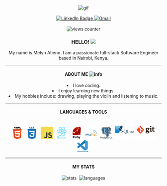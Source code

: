 <div id="gif" align="center">
  <img src="https://media.giphy.com/media/L1R1tvI9svkIWwpVYr/giphy.gif" alt="gif" width="400"/>
</div>
<br/>

<div id="badges" align="center">
  <a href="https://www.linkedin.com/in/melyn-atieno/">
  <img src="https://img.shields.io/badge/LinkedIn-blue?style=for-the-badge&logo=linkedin&logoColor=white" alt="LinkedIn Badge"/>
   </a>
  <a href="mailto:melynatieno@gmail.com">
     <img src="https://img.shields.io/badge/-gmail-red?logo=gmail&logoColor=white&style=for-the-badge" alt="Gmail"/>
  </a>
</div> 
<br/>

<div id="counter" align="center">
   <img src="https://komarev.com/ghpvc/?username=MelynAtieno&color=blueviolet&style=plastic&label=PROFILE+VIEWS" alt="views counter"/>
</div>

<h3 align="center">HELLO!
  <img src="https://media.giphy.com/media/hvRJCLFzcasrR4ia7z/giphy.gif" width="30px"/>
</h3>
<p align="center">My name is Melyn Atieno. I am a passionate full-stack Software Engineer based in Nairobi, Kenya. </p> 

---


  <h4 align="center"> ABOUT ME
     <img src="https://github.com/FortAwesome/Font-Awesome/blob/6.x/svgs/solid/circle-info.svg" alt="info" height="20" width="20" />
  </h4>
                     
<div align="center">
<li>I love coding. </li>
<li>I enjoy learning new things.</li>
<li> My hobbies include: drawing, playing the violin and listening to music.</li>
</div>

---

<div id="tools" align="center">
  <h4>LANGUAGES & TOOLS </h4>
    <img src="https://github.com/devicons/devicon/blob/master/icons/html5/html5-original-wordmark.svg" title="HTML5" alt="HTML" width="40" height="40" />&nbsp;
  <img src="https://github.com/devicons/devicon/blob/master/icons/css3/css3-plain-wordmark.svg"  title="CSS3" alt="CSS" width="40" height="40"/>&nbsp;
  <img src="https://github.com/devicons/devicon/blob/master/icons/javascript/javascript-original.svg" title="JavaScript" alt="JavaScript" width="40" height="40"/>&nbsp;
   <img src="https://github.com/devicons/devicon/blob/master/icons/react/react-original-wordmark.svg" title="React" alt="React" width="40" height="40"/>&nbsp;
  <img src="https://github.com/devicons/devicon/blob/master/icons/ruby/ruby-original-wordmark.svg" title="Ruby"  alt="Ruby" width="40" height="40"/>&nbsp;
  <img src="https://github.com/devicons/devicon/blob/master/icons/mysql/mysql-original-wordmark.svg" title="MySQL"  alt="MySQL" width="40" height="40"/>&nbsp;
  <img src="https://github.com/devicons/devicon/blob/master/icons/postgresql/postgresql-original-wordmark.svg" title="PostgreSQL" alt="PostgreSQL" width="40" height="40"/>&nbsp;
  <img src="https://github.com/devicons/devicon/blob/master/icons/sqlite/sqlite-original-wordmark.svg" title="SQLite"  alt="SQLite" width="60" height="60"/>&nbsp;
  <img src="https://github.com/devicons/devicon/blob/master/icons/git/git-original-wordmark.svg" title="Git" alt="Git" width="60" height="60"/>&nbsp;
  <img src="https://github.com/devicons/devicon/blob/master/icons/vscode/vscode-original-wordmark.svg" title="VS" alt="VS" width="40" height="40"/>&nbsp;
</div>

---

<div id="stats" align="center">
  <h4>MY STATS </h4>
  <img src="https://github-readme-stats.vercel.app/api?username=MelynAtieno&count_private=true&show_icons=true&theme=dracula" alt="stats" />&nbsp;
  <img src="https://github-readme-stats.vercel.app/api/top-langs/?username=MelynAtieno&layout=compact&theme=dracula" height="195" alt="languages" />
</div>

 
